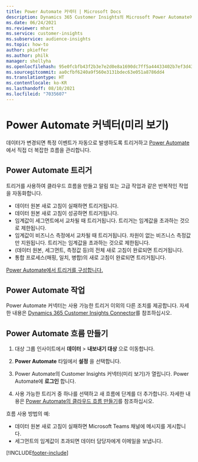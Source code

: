 ```yaml
---
title: Power Automate 커넥터 | Microsoft Docs
description: Dynamics 365 Customer Insights의 Microsoft Power Automate에서 흐름을 만듭니다.
ms.date: 06/24/2021
ms.reviewer: mhart
ms.service: customer-insights
ms.subservice: audience-insights
ms.topic: how-to
author: pkieffer
ms.author: philk
manager: shellyha
ms.openlocfilehash: 95e0fcbfb43f2b3e7e2d0e8a1690dc7ff5a44433402b7ef3d437710eb0efff15
ms.sourcegitcommit: aa0cfbf6240a9f560e3131bdec63e051a8786dd4
ms.translationtype: HT
ms.contentlocale: ko-KR
ms.lasthandoff: 08/10/2021
ms.locfileid: "7035607"
---
```

# <a name="power-automate-connector-preview"></a>Power Automate 커넥터(미리 보기)

데이터가 변경되면 특정 이벤트가 자동으로 발생하도록 트리거하고 [Power Automate](https://flow.microsoft.com/)에서 직접 더 복잡한 흐름을 관리합니다.

## <a name="power-automate-triggers"></a>Power Automate 트리거

트리거를 사용하여 클라우드 흐름을 만들고 알림 또는 고급 작업과 같은 반복적인 작업을 자동화합니다. 

- 데이터 원본 새로 고침이 실패하면 트리거됩니다. 
- 데이터 원본 새로 고침이 성공하면 트리거됩니다.
- 임계값이 세그먼트에서 교차될 때 트리거됩니다. 트리거는 임계값을 초과하는 것으로 제한됩니다.
- 임계값이 비즈니스 측정에서 교차될 때 트리거됩니다. 차원이 없는 비즈니스 측정값만 지원됩니다. 트리거는 임계값을 초과하는 것으로 제한됩니다.
- (데이터 원본, 세그먼트, 측정값 등)의 전체 새로 고침이 완료되면 트리거됩니다.
- 통합 프로세스(매핑, 일치, 병합)의 새로 고침이 완료되면 트리거됩니다.

[Power Automate에서 트리거를 구성합니다.](https://flow.microsoft.com/connectors/shared_customerinsights/dynamics-365-customer-insights-connector/)

## <a name="power-automate-actions"></a>Power Automate 작업

Power Automate 커넥터는 사용 가능한 트리거 이외의 다른 조치를 제공합니다. 자세한 내용은 [Dynamics 365 Customer Insights Connector](/connectors/customerinsights/)를 참조하십시오.

## <a name="create-a-power-automate-flow"></a>Power Automate 흐름 만들기

1. 대상 그룹 인사이트에서 **데이터** > **내보내기 대상** 으로 이동합니다.

1. **Power Automate** 타일에서 **설정** 을 선택합니다.

1. Power Automate의 Customer Insights 커넥터(미리 보기)가 열립니다. Power Automate에 **로그인** 합니다.

1. 사용 가능한 트리거 중 하나를 선택하고 새 흐름에 단계를 더 추가합니다. 자세한 내용은 [Power Automate의 클라우드 흐름 만들기](/power-automate/get-started-logic-flow)를 참조하십시오.

흐름 사용 방법의 예: 
- 데이터 원본 새로 고침이 실패하면 Microsoft Teams 채널에 메시지를 게시합니다. 
- 세그먼트의 임계값이 초과되면 데이터 담당자에게 이메일을 보냅니다.



[!INCLUDE[footer-include](../includes/footer-banner.md)]
